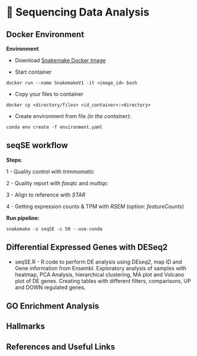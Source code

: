 # :dna: Sequencing Data Analysis

## Docker Environment

**Environment**

 - Download [Snakemake Docker Image](https://hub.docker.com/r/snakemake/snakemake)

 - Start container

 ```docker run --name SnakemakeV1 -it <image_id> bash```
 
 - Copy your files to container

  ```docker cp <directory/files> <id_container>:<directory>```
 
 - Create environment from file *(in the container)*:
 
```conda env create -f environment.yaml```

## seqSE workflow

**Steps**:

1 - Quality control with *trimmomatic*

2 - Quality report with *fasqtc* and *multiqc*

3 - Align to reference with *STAR*

4 - Getting expression counts & TPM with *RSEM* (option: *featureCounts*)

**Run pipeline:**

```snakemake -s seqSE -c 50 --use-conda```

## Differential Expressed Genes with DESeq2

 - seqSE.R - R code to perform DE analysis using *DEseq2*, map ID and Gene information from Ensembl. Exploratory analysis of samples with heatmap, PCA Analysis, hierarchical clustering, MA plot and Volcano plot of DE genes. Creating tables with different filters, comparisons, UP and DOWN regulated genes.

## GO Enrichment Analysis


## Hallmarks

## References and Useful Links



